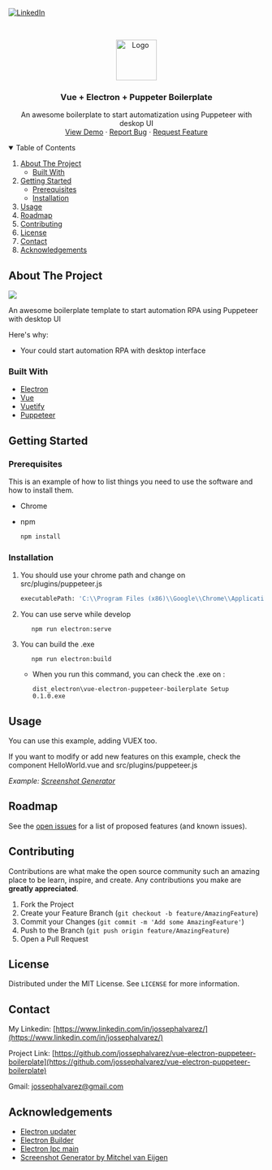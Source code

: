 [![LinkedIn][linkedin-shield]][linkedin-url]

<!-- PROJECT LOGO -->
<br />
<p align="center">
  <a href="https://github.com/jossephalvarez/vue-electron-puppeteer-boilerplate">
    <img src="https://github.com/jossephalvarez/vue-electron-puppeteer-boilerplate/blob/master/src/images/Logo.png" alt="Logo" width="80" height="80">
  </a>

  <h3 align="center">Vue + Electron + Puppeter Boilerplate</h3>

  <p align="center">
    An awesome boilerplate to start automatization using Puppeteer with deskop UI
    <br />
    <a href="https://github.com/jossephalvarez/vue-electron-puppeteer-boilerplate">View Demo</a>
    ·
    <a href="https://github.com/jossephalvarez/vue-electron-puppeteer-boilerplate/issues">Report Bug</a>
    ·
    <a href="https://github.com/jossephalvarez/vue-electron-puppeteer-boilerplate/issues">Request Feature</a>
  </p>
</p>



<!-- TABLE OF CONTENTS -->
<details open="open">
  <summary>Table of Contents</summary>
  <ol>
    <li>
      <a href="#about-the-project">About The Project</a>
      <ul>
        <li><a href="#built-with">Built With</a></li>
      </ul>
    </li>
    <li>
      <a href="#getting-started">Getting Started</a>
      <ul>
        <li><a href="#prerequisites">Prerequisites</a></li>
        <li><a href="#installation">Installation</a></li>
      </ul>
    </li>
    <li><a href="#usage">Usage</a></li>
    <li><a href="#roadmap">Roadmap</a></li>
    <li><a href="#contributing">Contributing</a></li>
    <li><a href="#license">License</a></li>
    <li><a href="#contact">Contact</a></li>
    <li><a href="#acknowledgements">Acknowledgements</a></li>
  </ol>
</details>



<!-- ABOUT THE PROJECT -->
## About The Project

![](https://github.com/jossephalvarez/vue-electron-puppeteer-boilerplate/blob/master/src/images/gif.gif)

 An awesome boilerplate template to start automation RPA using Puppeteer with desktop UI
 
Here's why:
* Your could start automation RPA with desktop interface

### Built With

* [Electron](https://www.electronjs.org/)
* [Vue](https://vuejs.org/)
* [Vuetify](https://vuetifyjs.com/)
* [Puppeteer](https://pptr.dev/)



<!-- GETTING STARTED -->
## Getting Started

### Prerequisites

This is an example of how to list things you need to use the software and how to install them.

* Chrome

* npm
  ```sh
  npm install
  ```

### Installation

1. You should use your chrome path and change on src/plugins/puppeteer.js
   
     ```sh
     executablePath: 'C:\\Program Files (x86)\\Google\\Chrome\\Application\\chrome.exe',
     ```
2. You can use serve while develop
     ```
        npm run electron:serve
     ```
3. You can build the .exe 
     ```
        npm run electron:build
     ```
    * When you run this command, you can check the .exe on :
        ```
        dist_electron\vue-electron-puppeteer-boilerplate Setup 0.1.0.exe
       ```

<!-- USAGE EXAMPLES -->
## Usage

You can use this example, adding VUEX too.

If you want to modify or add new features on this example, check the component HelloWorld.vue and src/plugins/puppeteer.js

_Example: [Screenshot Generator](https://github.com/mvaneijgen/screenshot-generator-app/)_



<!-- ROADMAP -->
## Roadmap

See the [open issues](https://github.com/jossephalvarez/vue-electron-puppeteer-boilerplate/issues) for a list of proposed features (and known issues).



<!-- CONTRIBUTING -->
## Contributing

Contributions are what make the open source community such an amazing place to be learn, inspire, and create. Any contributions you make are **greatly appreciated**.

1. Fork the Project
2. Create your Feature Branch (`git checkout -b feature/AmazingFeature`)
3. Commit your Changes (`git commit -m 'Add some AmazingFeature'`)
4. Push to the Branch (`git push origin feature/AmazingFeature`)
5. Open a Pull Request



<!-- LICENSE -->
## License

Distributed under the MIT License. See `LICENSE` for more information.



<!-- CONTACT -->
## Contact

My Linkedin: [https://www.linkedin.com/in/jossephalvarez/](https://www.linkedin.com/in/jossephalvarez/)

Project Link: [https://github.com/jossephalvarez/vue-electron-puppeteer-boilerplate](https://github.com/jossephalvarez/vue-electron-puppeteer-boilerplate)

Gmail: jossephalvarez@gmail.com


<!-- ACKNOWLEDGEMENTS -->
## Acknowledgements
* [Electron updater](https://www.npmjs.com/package/electron-updater)
* [Electron Builder](https://www.electron.build/)
* [Electron Ipc main](https://www.electronjs.org/docs/api/ipc-main)
* [Screenshot Generator by Mitchel van Eijgen](https://github.com/mvaneijgen/screenshot-generator-app/)


<!-- MARKDOWN LINKS & IMAGES -->
<!-- https://www.markdownguide.org/basic-syntax/#reference-style-links -->
[forks-shield]: https://img.shields.io/github/forks/othneildrew/Best-README-Template.svg?style=for-the-badge
[forks-url]: https://github.com/jossephalvarez/vue-electron-puppeteer-boilerplate/network/members
[stars-shield]: https://img.shields.io/github/stars/othneildrew/Best-README-Template.svg?style=for-the-badge
[stars-url]: https://github.com/jossephalvarez/vue-electron-puppeteer-boilerplate/stargazers
[issues-shield]: https://img.shields.io/github/issues/othneildrew/Best-README-Template.svg?style=for-the-badge
[issues-url]: https://github.com/jossephalvarez/vue-electron-puppeteer-boilerplate/issues
[linkedin-shield]: https://img.shields.io/badge/-LinkedIn-black.svg?style=for-the-badge&logo=linkedin&colorB=555
[linkedin-url]: https://www.linkedin.com/in/jossephalvarez/
[product-screenshot]: https://github.com/jossephalvarez/vue-electron-puppeteer-boilerplate/blob/master/src/images/gif.gif

